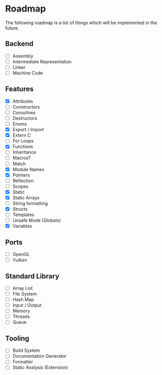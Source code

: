 # Roadmap

The following roadmap is a list of things which will be implemented in the future.

## Backend

- [ ] Assembly
- [ ] Intermediate Representation
- [ ] Linker
- [ ] Machine Code

## Features

- [x] Attributes
- [ ] Constructors
- [ ] Coroutines
- [ ] Destructors
- [ ] Enums
- [x] Export / Import
- [x] Extern C
- [ ] For Loops
- [x] Functions
- [ ] Inheritance
- [ ] Macros?
- [ ] Match
- [x] Module Names
- [x] Pointers
- [ ] Reflection
- [ ] Scopes
- [x] Static
- [x] Static Arrays
- [ ] String formatting
- [x] Structs
- [ ] Templates
- [ ] Unsafe Mode (Globals)
- [x] Variables

## Ports

- [ ] OpenGL
- [ ] Vulkan

## Standard Library

- [ ] Array List
- [ ] File System
- [ ] Hash Map
- [ ] Input / Output
- [ ] Memory
- [ ] Threads
- [ ] Queue

## Tooling

- [ ] Build System
- [ ] Documentation Generator
- [ ] Formatter
- [ ] Static Analysis (Extension)
